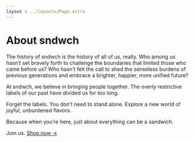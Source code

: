 ```yaml
---
layout : ../layouts/Page.astro
---
```



# About sndwch

The history of sndwch is the history of all of us, really. Who among us hasn’t set bravely forth to challenge the boundaries that limited those who came before us? Who hasn’t felt the call to shed the senseless burdens of previous generations and embrace a brighter, happier, more unified future?

At sndwch, we believe in bringing people together. The overly restrictive labels of our past have divided us for too long.

Forget the labels. You don’t need to stand alone. Explore a new world of joyful, unburdened flavors.

Because when you’re here, just about everything can be a sandwich.

Join us. [Shop now &rarr;](/shop)
